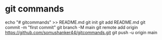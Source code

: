 # git commands
echo "# gitcommands" >> README.md
git init
git add README.md
git commit -m "first commit"
git branch -M main
git remote add origin https://github.com/somushanker44/gitcommands.git
git push -u origin main
